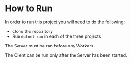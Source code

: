 # How to Run

In order to run this project you will need to do the following:
- clone the repository 
- Run `dotnet run` in each of the three projects 

The Server must be ran before any Workers 

The Client can be run only after the Server has been started.
